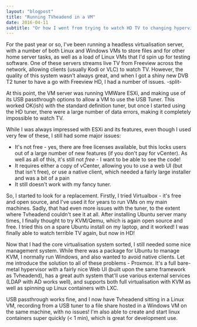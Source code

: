 ```yaml
---
layout: "blogpost"
title: "Running TVheadend in a VM"
date: 2016-04-11
subtitle: "Or how I went from trying to watch HD TV to changing hypervisor..."
---
```

For the past year or so, I've been running a headless virtualisation server, with a number of both Linux and Windows VMs to store files and for other home server tasks, as well as a load of Linux VMs that I'd spin up for testing software.
One of these servers streams live TV from Freeview across the network, allowing clients (usually Kodi or VLC) to watch TV. However, the quality of this system wasn't always great, and when I got a shiny new DVB T2 tuner to have a go with Freeview HD, I had a number of issues.
-split-


At this point, the VM server was running VMWare ESXi, and making use of its USB passthrough options to allow a VM to use the USB Tuner. This worked OK(ish) with the standard definition tuner, but once I started using the HD tuner, there were a large number of data errors, making it completely impossible to watch TV.

While I was always impressed with ESXi and its features, even though I used very few of these, I still had some major issues:
- It's not free - yes, there are free licenses available, but this locks users out of a large number of new features (if you don't pay for vCenter). As well as all of this, it's still not *free* - I want to be able to see the code!
- It requires either a copy of vCenter, allowing you to use a web UI (but that isn't free), or use a native client, which needed a fairly large installer and was a bit of a pain
- It still doesn't work with my fancy tuner.

So, I started to look for a replacement. Firstly, I tried Virtualbox - it's free and open source, and I've used it for years to run VMs on my main machines. Sadly, that had even more issues with the tuner, to the extent where Tvheadend couldn't see it at all. After installing Ubuntu server many times, I finally thought to try KVM/Qemu, which is again open source and free. I tried this on a spare Ubuntu install on my laptop, and it worked! I was finally able to watch terrible TV again, but now in HD!

Now that I had the core virtualisation system sorted, I still needed some nice management system. While there was a package for Ubuntu to manage KVM, I normally run Windows, and also wanted to avoid native clients. Let me introduce the solution to all of these problems - Proxmox. It's a full bare-metal hypervisor with a fairly nice Web UI (built upon the same framework as Tvheadend), has a great auth system that'll use various external services (LDAP with AD works well), and supports both full virtualisation with KVM as well as spinning up Linux containers with LXC.

USB passthrough works fine, and I now have Tvheadend sitting in a Linux VM, recording from a USB tuner to a file share hosted in a Windows VM on the same machine, with no issues! I'm also able to create and start linux containers super quickly (< 1 min), which is great for development use.
